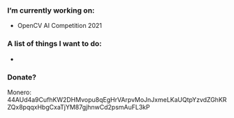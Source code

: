 ### I’m currently working on:
- OpenCV AI Competition 2021

### A list of things I want to do:
- 

### Donate?
Monero: 
44AUd4a9CufhKW2DHMvopu8qEgHrVArpvMoJnJxmeLKaUQtpYzvdZGhKRZQx8pqqxHbgCxaTjYM87gjhnwCd2psmAuFL3kP

<!--
**MxFxM/MxFxM** is a ✨ _special_ ✨ repository because its `README.md` (this file) appears on your GitHub profile.

Here are some ideas to get you started:

- 🔭 I’m currently working on ...
- 🌱 I’m currently learning ...
- 👯 I’m looking to collaborate on ...
- 🤔 I’m looking for help with ...
- 💬 Ask me about ...
- 📫 How to reach me: ...
- 😄 Pronouns: ...
- ⚡ Fun fact: ...
-->
